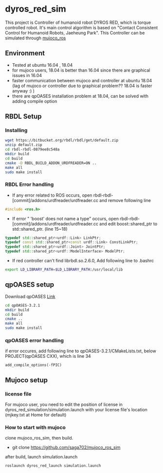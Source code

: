 # dyros_red_sim
This project is Controller of humanoid robot DYROS RED, which is torque controlled robot. It's main control algorithm is based on "Contact Consistent Control for Humanoid Robots, Jaeheung Park".
This Controller can be simulated through [mujoco_ros](https://github.com/saga0619/mujoco_ros_sim)


## Environment 
* Tested at ubuntu 16.04 , 18.04
* for mujoco users, 18.04 is better than 16.04 since there are graphical issues in 16.04
* faster communication between mujoco and controller at ubuntu 18.04 (lag of mujoco or controller due to graphical problem?? 18.04 is faster anyway :) )
* there are qpOASES installation problem at 18.04, can be solved with adding compile option


## RBDL Setup 

### Installing
```sh
wget https://bitbucket.org/rbdl/rbdl/get/default.zip
unzip default.zip
cd rbdl-rbdl-0879ee8c548a
mkdir build
cd build
cmake -D RBDL_BUILD_ADDON_URDFREADER=ON ..
make all
sudo make install
```

### RBDL Error handling
* If any error related to ROS occurs, open rbdl-rbdl-[commit]/addons/urdfreader/urdfreader.cc and remove following line
```cpp
#include <ros.h>
```
* If error " 'boost' does not name a type" occurs, open rbdl-rbdl-[commit]/addons/urdfreader/urdfreader.cc and edit boost::shared_ptr to std::shared_ptr. (line 15~18)
```cpp
typedef std::shared_ptr<urdf::Link> LinkPtr;
typedef const std::shared_ptr<const urdf::Link> ConstLinkPtr;
typedef std::shared_ptr<urdf::Joint> JointPtr;
typedef std::shared_ptr<urdf::ModelInterface> ModelPtr;
```

* If red controller can't find librbdl.so.2.6.0, Add following line to .bashrc 
```sh
export LD_LIBRARY_PATH=$LD_LIBRARY_PATH:/usr/local/lib
```


## qpOASES setup
Download qpOASES [Link](http://www.qpoases.org/go/release) 
```sh
cd qpOASES-3.2.1
mkdir build
cd build
cmake ..
make all
sudo make install
```

### qpOASES error handling
if error occures, add following line to qpOASES-3.2.1/CMakeLists.txt, below PROJECT(qpOASES CXX), which is line 34

```
add_compile_options(-fPIC)
```


## Mujoco setup

### license file 
For mujoco user, you need to edit the position of license in dyros_red_simulation/simulation.launch with your license file's location
(mjkey.txt at Home for default)

### How to start with mujoco ###
clone mujoco_ros_sim, then build. 
* git clone https://github.com/saga702/mujoco_ros_sim

after build, launch simulation.launch 
```sh
roslaunch dyros_red_launch simulation.launch 
```
